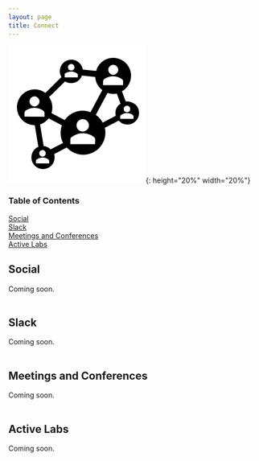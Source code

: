 ```yaml
---
layout: page
title: Connect
---
```


![Connect](/assets/img/Connect.png){: height="20%" width="20%"}

### Table of Contents  
[Social](#social)  
[Slack](#slack)  
[Meetings and Conferences](#meetings-and-conferences)  
[Active Labs](#other-labs)  

## **Social**

Coming soon.  
&nbsp;

## **Slack**

Coming soon.  
&nbsp;

## **Meetings and Conferences**

Coming soon.  
&nbsp;

## **Active Labs**

Coming soon.  
&nbsp;
